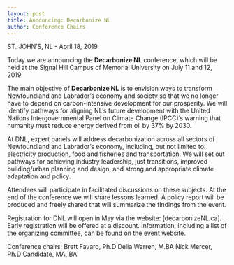 ```yaml
---
layout: post
title: Announcing: Decarbonize NL
author: Conference Chairs
---
```


ST. JOHN’S, NL - April 18, 2019

Today we are announcing the **Decarbonize NL** conference, which will be held at the Signal Hill Campus of Memorial University on July 11 and 12, 2019. 

The main objective of **Decarbonize NL** is to envision ways to transform Newfoundland and Labrador’s economy and society so that we no longer have to depend on carbon-intensive development for our prosperity. We will identify pathways for aligning NL’s future development with the United Nations Intergovernmental Panel on Climate Change (IPCC)’s warning that humanity must reduce energy derived from oil by 37% by 2030. 

At DNL, expert panels will address decarbonization across all sectors of Newfoundland and Labrador’s economy, including, but not limited to: electricity production, food and fisheries and transportation. We will set out pathways for achieving industry leadership, just transitions, improved building/urban planning and design, and strong and appropriate climate adaptation and policy. 

Attendees will participate in facilitated discussions on these subjects. At the end of the conference we will share lessons learned. A policy report will be produced and freely shared that will summarize the findings from the event.

Registration for DNL will open in May via the website: [decarbonizeNL.ca]. Early registration will be offered at a discount. Information, including a list of the organizing committee, can be found on the event website.

Conference chairs:
Brett Favaro, Ph.D
Delia Warren, M.BA
Nick Mercer, Ph.D Candidate, MA, BA

